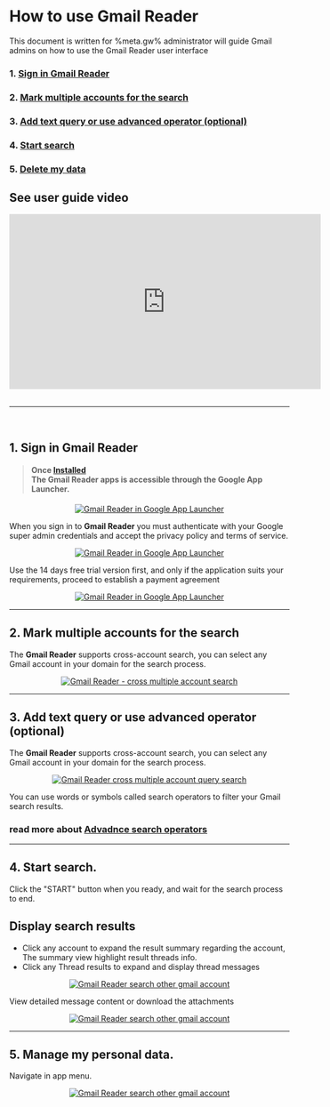 # How to use Gmail Reader
 This document is written for %meta.gw% administrator will guide Gmail admins on how to use the Gmail Reader user interface

### 1. [Sign in Gmail Reader](#app-launcher)
### 2. [Mark multiple  accounts for the search](#cross-account-search)
### 3. [Add text query or use advanced operator (optional)](#add-search-operator)
### 4. [Start search](#start-search)
### 5. [Delete my data](#delete-my-data)

## See user guide video

<div style="text-align:center">
<iframe width="560" height="315" src="https://www.youtube.com/embed/27fVbMOh_Ec" title="YouTube video player" frameborder="0" allow="accelerometer; autoplay; clipboard-write; encrypted-media; gyroscope; picture-in-picture" allowfullscreen></iframe>
  </div>
<br />

* * *
<br />
<p id="app-launcher"></p> 

## 1. Sign in Gmail Reader
> #### Once [Installed](how-to-install-gmail-reader.md) <div markdown="1"> The __Gmail Reader__ apps is accessible through the Google App Launcher.
<p style="text-align:center"><a href="../../imgs/google menu.png" target="_blank"  title="Google App Launcher"><img src="../../imgs/google menu.png" style="max-width:480px" alt="Gmail Reader in Google App Launcher" title="Google App Launcher"/></a></p>

When you sign in to __Gmail Reader__ you must authenticate with your Google super admin credentials and accept the privacy policy and terms of service.
<p style="text-align:center"><a href="../../imgs/1_app_login.PNG" target="_blank"  title="Google App Launcher"><img src="../../imgs/1_app_login_s.PNG" style="max-width:480px" alt="Gmail Reader in Google App Launcher" title="Google App Launcher"/></a></p>
	
Use the 14 days free trial version first, and only if the application suits your requirements, proceed to establish a payment agreement
<p style="text-align:center"><a href="../../imgs/1_app_start_trail.png" target="_blank"  title="Google App Launcher"><img src="../../imgs/1_app_start_trail_s.png" style="max-width:480px" alt="Gmail Reader in Google App Launcher" title="Google App Launcher"/></a></p>
</div>

* * * 
 <p id="cross-account-search"></p>
 
 ## 2. Mark multiple  accounts for the search
<div markdown="1"> 

 The __Gmail Reader__ supports cross-account search, you can select any Gmail account in your domain for the search process.
 <p style="text-align:center">
	 <a href="../../imgs/app_home_select_accoccount.png" target="_blank"  title="cross multiple account search">
		<img src="../../imgs/2-app-acc-1.png" style="max-width:480px" alt="Gmail Reader - cross multiple account search" title="cross multiple account search"/>
	 </a>
	</p>
</div>


* * *
<p  id="add-search-operator"></p>

## 3. Add text query or use advanced operator (optional)
<div markdown="1">

The __Gmail Reader__ supports cross-account search, you can select any Gmail account in your domain for the search process.
<p style="text-align:center">
<a href="../../imgs/app_home_search_list_ear.png" target="_blank"  title="cross multiple account search">
<img src="../../imgs/2-app-search1.png" style="max-width:480px" alt="Gmail Reader cross multiple account query search" title="cross multiple account query search"/></a></p>

You can use words or symbols called search operators to filter your Gmail search results.
 
### read more about [Advadnce search operators](advanced-search-operators.md)
 
 * * *
</div>

<p id="start-search" ></p>

## 4. Start search.

<div markdown="1">

Click the "START" button when you ready, and wait for the search process to end.

## Display search results
+ Click any account to expand the result summary regarding the account, The summary view highlight result threads info.
+ Click any Thread results to expand and display thread messages

<p style="text-align:center">
	<a href="../../imgs/open_thread_search_resultssult2.png" target="_blank"  title="search other gmail account"><img src="../../imgs/2-app-thrd1.png" style="max-width:480px" alt="Gmail Reader search other gmail account" title="start search"/></a></p>

View detailed message content or download the attachments
<p style="text-align:center">
 <a href="../../msg-ataachment.png" target="_blank"  title="search other gmail account"><img src="../../imgs/2-app-attach-1.png" style="max-width:480px" alt="Gmail Reader search other gmail account" title="start search"/></a></p>
</div>

***
<p id="delete-my-data" ></p>

## 5. Manage my personal data.
<div markdown="1">
	Navigate in app menu.	
	<p style="text-align:center">
	<a href="../../imgs/1_app_delete_my_data.png" target="_blank"  title="search other gmail account">
		<img src="../../imgs/1_app_delete_my_data_s.png" style="max-width:480px" alt="Gmail Reader search other gmail account" title="start search"/></a></p>
</div>